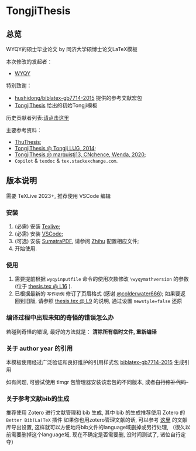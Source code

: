 # TongjiThesis
## 总览
WYQY的硕士毕业论文 by 同济大学硕博士论文LaTeX模板

本次修改的发起者：
* [WYQY](https://github.com/wyqy)

特别致谢：
* [hushidong/biblatex-gb7714-2015](https://github.com/hushidong/biblatex-gb7714-2015) 提供的参考文献宏包
* [TongjiThesis](https://github.com/marquistj13/TongjiThesis) 给出的初始Tongji模板

历史贡献者列表:[请点击这里](https://github.com/marquistj13/TongjiThesis/graphs/contributors)

主要参考资料：
* [ThuThesis](https://github.com/tuna/thuthesis);
* [TongjiThesis @ Tongji LUG, 2014](https://sourceforge.net/projects/tongjithesis/);
* [TongjiThesis @ marquistj13, CNchence, Wenda, 2020](https://github.com/marquistj13/TongjiThesis);
* ``Copilot`` \& ``texdoc`` \& ``tex.stackexchange.com``.

## 版本说明
需要 TeXLive 2023+, 推荐使用 VSCode 编辑 

### 安装
1. (必需) 安装 [Texlive](https://mirrors.tuna.tsinghua.edu.cn/ctan/systems/texlive/Images/);
1. (必需) 安装 [VSCode](https://code.visualstudio.com/);
1. (可选) 安装 [SumatraPDF](https://www.sumatrapdfreader.org/free-pdf-reader), 请参阅 [Zhihu](https://zhuanlan.zhihu.com/p/95330916) 配置相应文件;
1. 开始使用.

### 使用
1. 需要提前根据 ``wyqyinputfile`` 命令的使用次数修改 ``\wyqymathversion`` 的参数 (位于 [thesis.tex @ L16](https://github.com/wyqy/TongjiThesis_Proto/blob/main/thesis.tex#L16) ).
2. 已根据最新的 ``写作示例`` 修订了页眉格式 (感谢 [@colderwater666](https://github.com/colderwater666)); 如果要返回到旧版, 请参照 [thesis.tex @ L9](https://github.com/wyqy/TongjiThesis_Proto/blob/main/thesis.tex#L9) 的说明, 通过设置 ``newstyle=false`` 还原

### 编译过程中出现未知的奇怪的错误怎么办
若碰到奇怪的错误, 最好的方法就是： __清除所有临时文件, 重新编译__

### 关于 author year 的引用
本模板使用经过广泛验证和良好维护的引用样式包 [biblatex-gb7714-2015](https://github.com/hushidong/biblatex-gb7714-2015) 生成引用

如有问题, 可尝试使用 tlmgr 包管理器安装该宏包的不同版本, 或者~~自行修补代码-~~

### 关于参考文献bib的生成
推荐使用 Zotero 进行文献管理和 bib 生成, 其中 bib 的生成推荐使用 Zotero 的 `Better Bib(La)TeX` 插件
如果你也用zotero管理文献的话, 可以参考 [这里](https://marquistj13.github.io/MyBlog/2018/05/zotero-export/#%E8%B0%83%E6%95%99better-bibtex-%E6%8F%92%E4%BB%B6%E7%94%9F%E6%88%90%E7%9A%84bib%E6%96%87%E4%BB%B6%E7%9A%84field) 的文献库导出设置, 这样就可以方便地将bib文件的language域删掉或另行处理, （很久以前需要删掉这个language域, 现在不确定是否需要删, 没时间测试了, 诸位自行定夺）
